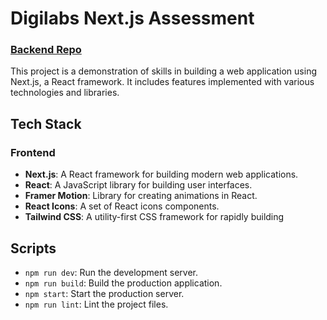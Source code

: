 # Digilabs Next.js Assessment

### [Backend Repo](https://github.com/piyushkumarg/digilabs-backend-assesment)

This project is a demonstration of skills in building a web application using Next.js, a React framework. It includes features implemented with various technologies and libraries.

## Tech Stack

### Frontend

- **Next.js**: A React framework for building modern web applications.
- **React**: A JavaScript library for building user interfaces.
- **Framer Motion**: Library for creating animations in React.
- **React Icons**: A set of React icons components.
- **Tailwind CSS**: A utility-first CSS framework for rapidly building 

## Scripts

- `npm run dev`: Run the development server.
- `npm run build`: Build the production application.
- `npm start`: Start the production server.
- `npm run lint`: Lint the project files.



